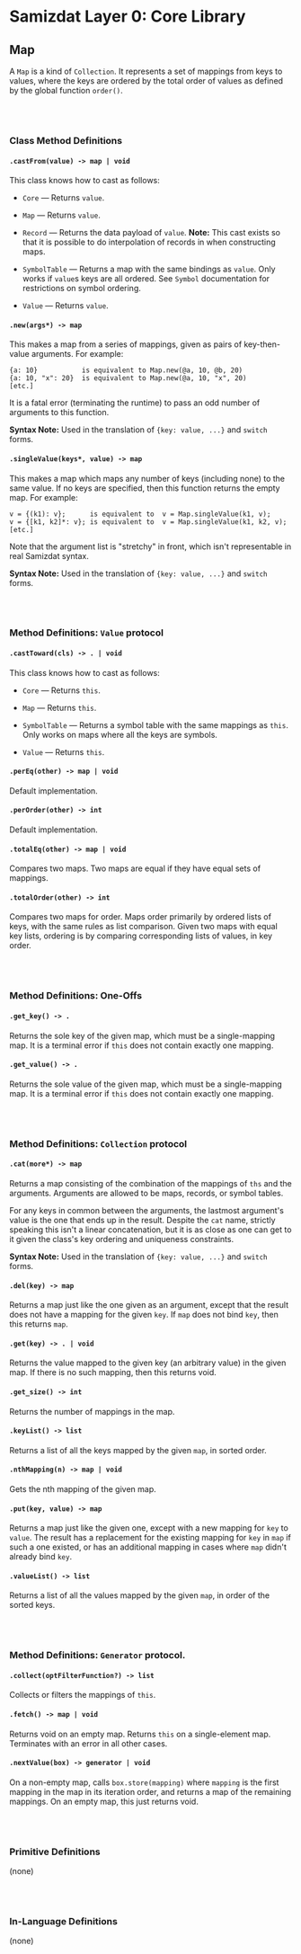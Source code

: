 Samizdat Layer 0: Core Library
==============================

Map
---

A `Map` is a kind of `Collection`. It represents a set of mappings from
keys to values, where the keys are ordered by the total order of values
as defined by the global function `order()`.

<br><br>
### Class Method Definitions

#### `.castFrom(value) -> map | void`

This class knows how to cast as follows:

* `Core` &mdash; Returns `value`.

* `Map` &mdash; Returns `value`.

* `Record` &mdash; Returns the data payload of `value`. **Note:** This
  cast exists so that it is possible to do interpolation of records in when
  constructing maps.

* `SymbolTable` &mdash; Returns a map with the same bindings as `value`.
  Only works if `value`s keys are all ordered. See `Symbol` documentation
  for restrictions on symbol ordering.

* `Value` &mdash; Returns `value`.

#### `.new(args*) -> map`

This makes a map from a series of mappings, given as pairs of
key-then-value arguments. For example:

```
{a: 10}           is equivalent to Map.new(@a, 10, @b, 20)
{a: 10, "x": 20}  is equivalent to Map.new(@a, 10, "x", 20)
[etc.]
```

It is a fatal error (terminating the runtime) to pass an odd number of
arguments to this function.

**Syntax Note:** Used in the translation of `{key: value, ...}`
and `switch` forms.

#### `.singleValue(keys*, value) -> map`

This makes a map which maps any number of keys (including none)
to the same value. If no keys are specified, then this function returns
the empty map. For example:

```
v = {(k1): v};      is equivalent to  v = Map.singleValue(k1, v);
v = {[k1, k2]*: v}; is equivalent to  v = Map.singleValue(k1, k2, v);
[etc.]
```

Note that the argument list is "stretchy" in front, which isn't
representable in real Samizdat syntax.

**Syntax Note:** Used in the translation of `{key: value, ...}`
and `switch` forms.


<br><br>
### Method Definitions: `Value` protocol

#### `.castToward(cls) -> . | void`

This class knows how to cast as follows:

* `Core` &mdash; Returns `this`.

* `Map` &mdash; Returns `this`.

* `SymbolTable` &mdash; Returns a symbol table with the same mappings as
  `this`. Only works on maps where all the keys are symbols.

* `Value` &mdash; Returns `this`.

#### `.perEq(other) -> map | void`

Default implementation.

#### `.perOrder(other) -> int`

Default implementation.

#### `.totalEq(other) -> map | void`

Compares two maps. Two maps are equal if they have equal sets of mappings.

#### `.totalOrder(other) -> int`

Compares two maps for order. Maps order primarily by ordered lists of
keys, with the same rules as list comparison. Given two maps with equal
key lists, ordering is by comparing corresponding lists of values, in
key order.

<br><br>
### Method Definitions: One-Offs

#### `.get_key() -> .`

Returns the sole key of the given map, which must be a single-mapping map.
It is a terminal error if `this` does not contain exactly one mapping.

#### `.get_value() -> .`

Returns the sole value of the given map, which must be a single-mapping map.
It is a terminal error if `this` does not contain exactly one mapping.


<br><br>
### Method Definitions: `Collection` protocol

#### `.cat(more*) -> map`

Returns a map consisting of the combination of the mappings of `ths` and the
arguments. Arguments are allowed to be maps, records, or symbol tables.

For any keys in common between the arguments, the lastmost argument's value
is the one that ends up in the result. Despite the `cat` name, strictly
speaking this isn't a linear concatenation, but it is as close as one can
get to it given the class's key ordering and uniqueness constraints.

**Syntax Note:** Used in the translation of `{key: value, ...}`
and `switch` forms.

#### `.del(key) -> map`

Returns a map just like the one given as an argument, except that
the result does not have a mapping for the given `key`. If `map` does
not bind `key`, then this returns `map`.

#### `.get(key) -> . | void`

Returns the value mapped to the given key (an arbitrary value) in
the given map. If there is no such mapping, then this returns void.

#### `.get_size() -> int`

Returns the number of mappings in the map.

#### `.keyList() -> list`

Returns a list of all the keys mapped by the given `map`, in sorted order.

#### `.nthMapping(n) -> map | void`

Gets the nth mapping of the given map.

#### `.put(key, value) -> map`

Returns a map just like the given one, except with a new mapping
for `key` to `value`. The result has a replacement for the existing
mapping for `key` in `map` if such a one existed, or has an
additional mapping in cases where `map` didn't already bind `key`.

#### `.valueList() -> list`

Returns a list of all the values mapped by the given `map`, in order of the
sorted keys.


<br><br>
### Method Definitions: `Generator` protocol.

#### `.collect(optFilterFunction?) -> list`

Collects or filters the mappings of `this`.

#### `.fetch() -> map | void`

Returns void on an empty map. Returns `this` on a single-element map.
Terminates with an error in all other cases.

#### `.nextValue(box) -> generator | void`

On a non-empty map, calls `box.store(mapping)` where `mapping` is
the first mapping in the map in its iteration order, and returns
a map of the remaining mappings. On an empty map, this just returns void.


<br><br>
### Primitive Definitions

(none)

<br><br>
### In-Language Definitions

(none)
